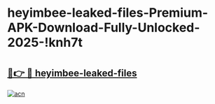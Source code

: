 # heyimbee-leaked-files-Premium-APK-Download-Fully-Unlocked-2025-!knh7t

# <h2><a href="https://6yfhv4.esa.edu.pl?title=heyimbee-leaked-files&ref=knh7t">🔗👉 🔴 heyimbee-leaked-files</a></h2>

[![acn](https://github.com/user-attachments/assets/0f9c940e-d8b0-45ae-aac7-cd30a18b3e1c)](https://6yfhv4.esa.edu.pl?title=heyimbee-leaked-files&ref=knh7t)

